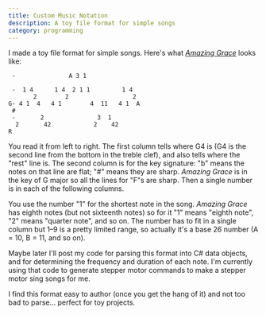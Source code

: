 ```yaml
---
title: Custom Music Notation
description: A toy file format for simple songs
category: programming
---
```


I made a toy file format for simple songs. Here's what [_Amazing Grace_](https://hymnary.org/media/fetch/96169) looks like:

```
 -               A 3 1

 -  1 4      1 4  2 1 1         1 4
       2        2                  2
G- 4 1  4   4 1        4  11   4 1  A
 #
 -       2               3  1
  2       42            2    42
R
```

You read it from left to right. The first column tells where G4 is (G4 is the second line from the bottom in the treble clef), and also tells where the "rest" line is. The second column is for the key signature: "b" means the notes on that line are flat; "#" means they are sharp. _Amazing Grace_ is in the key of G major so all the lines for "F"s are sharp. Then a single number is in each of the following columns.

You use the number "1" for the shortest note in the song. _Amazing Grace_ has eighth notes (but not sixteenth notes) so for it "1" means "eighth note", "2" means "quarter note", and so on. The number has to fit in a single column but 1&ndash;9 is a pretty limited range, so actually it's a base 26 number (A = 10, B = 11, and so on).

Maybe later I'll post my code for parsing this format into C# data objects, and for determining the frequency and duration of each note. I'm currently using that code to generate stepper motor commands to make a stepper motor sing songs for me.

I find this format easy to author (once you get the hang of it) and not too bad to parse... perfect for toy projects.